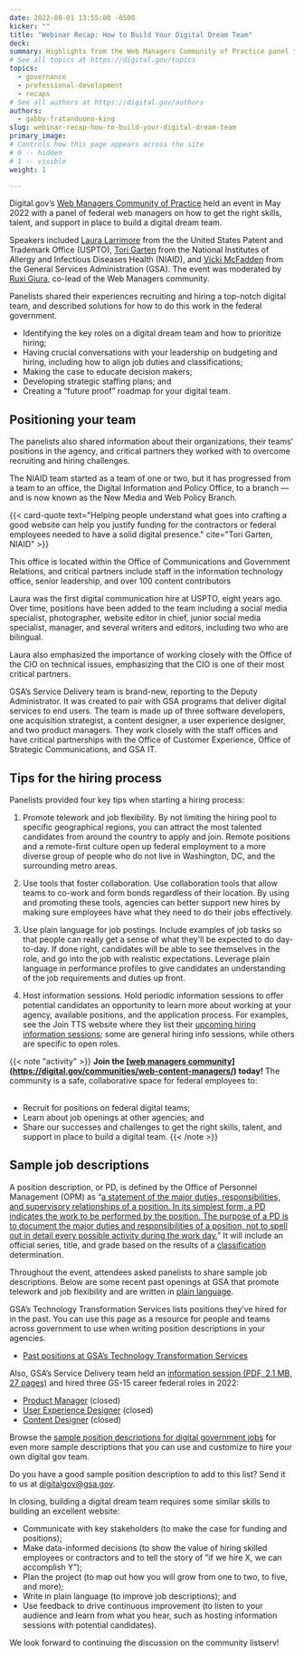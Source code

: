 ```yaml
---
date: 2022-08-01 13:55:00 -0500
kicker: ""
title: "Webinar Recap: How to Build Your Digital Dream Team"
deck: 
summary: Highlights from the Web Managers Community of Practice panel that shared how to get the right team in place to create a trusted, seamless online experience for all your customers.
# See all topics at https://digital.gov/topics
topics:
  - governance
  - professional-development
  - recaps
# See all authors at https://digital.gov/authors
authors:
  - gabby-fratanduono-king
slug: webinar-recap-how-to-build-your-digital-dream-team
primary_image: 
# Controls how this page appears across the site
# 0 -- hidden
# 1 -- visible
weight: 1

---
```


Digital.gov’s [Web Managers Community of Practice](https://digital.gov/communities/web-content-managers/) held an event in May 2022 with a panel of federal web managers on how to get the right skills, talent, and support in place to build a digital dream team.

Speakers included [Laura Larrimore](https://digital.gov/authors/laura-larrimore/) from the the United States Patent and Trademark Office (USPTO), [Tori Garten](https://digital.gov/authors/tori-garten/) from the National Institutes of Allergy and Infectious Diseases Health (NIAID), and [Vicki McFadden](https://digital.gov/authors/victoria-mcfadden/) from the General Services Administration (GSA). The event was moderated by [Ruxi Giura](https://digital.gov/authors/ruxi-giura/), co-lead of the Web Managers community.

Panelists shared their experiences recruiting and hiring a top-notch digital team, and described solutions for how to do this work in the federal government.

* Identifying the key roles on a digital dream team and how to prioritize hiring;
* Having crucial conversations with your leadership on budgeting and hiring, including how to align job duties and classifications;
* Making the case to educate decision makers;
* Developing strategic staffing plans; and
* Creating a “future proof” roadmap for your digital team.

## Positioning your team

The panelists also shared information about their organizations, their teams’ positions in the agency, and critical partners they worked with to overcome recruiting and hiring challenges.

The NIAID team started as a team of one or two, but it has progressed from a team to an office, the Digital Information and Policy Office, to a branch — and is now known as the New Media and Web Policy Branch.

{{< card-quote text="Helping people understand what goes into crafting a good website can help you justify funding for the contractors or federal employees needed to have a solid digital presence." cite="Tori Garten, NIAID" >}}

This office is located within the Office of Communications and Government Relations, and critical partners include staff in the information technology office, senior leadership, and over 100 content contributors

Laura was the first digital communication hire at USPTO, eight years ago. Over time, positions have been added to the team including a social media specialist, photographer, website editor in chief, junior social media specialist, manager, and several writers and editors, including two who are bilingual.

Laura also emphasized the importance of working closely with the Office of the CIO on technical issues, emphasizing that the CIO is one of their most critical partners.

GSA’s Service Delivery team is brand-new, reporting to the Deputy Administrator. It was created to pair with GSA programs that deliver digital services to end users. The team is made up of three software developers, one acquisition strategist, a content designer, a user experience designer, and two product managers. They work closely with the staff offices and have critical partnerships with the Office of Customer Experience, Office of Strategic Communications, and GSA IT.

## Tips for the hiring process

Panelists provided four key tips when starting a hiring process:

1. Promote telework and job flexibility. By not limiting the hiring pool to specific geographical regions, you can attract the most talented candidates from around the country to apply and join. Remote positions and a remote-first culture open up federal employment to a more diverse group of people who do not live in Washington, DC, and the surrounding metro areas.

2. Use tools that foster collaboration. Use collaboration tools that allow teams to co-work and form bonds regardless of their location. By using and promoting these tools, agencies can better support new hires by making sure employees have what they need to do their jobs effectively.

3. Use plain language for job postings. Include examples of job tasks so that people can really get a sense of what they'll be expected to do day-to-day. If done right, candidates will be able to see themselves in the role, and go into the job with realistic expectations. Leverage plain language in performance profiles to give candidates an understanding of the job requirements and duties up front.

4. Host information sessions. Hold periodic information sessions to offer potential candidates an opportunity to learn more about working at your agency, available positions, and the application process. For examples, see the Join TTS website where they list their [upcoming hiring information sessions](https://join.tts.gsa.gov/); some are general hiring info sessions, while others are specific to open roles.

{{< note "activity" >}}
**Join the [[web managers community](https://digital.gov/communities/web-content-managers/)](https://digital.gov/communities/web-content-managers/) today!** The community is a safe, collaborative space for federal employees to:<br /><br />

* Recruit for positions on federal digital teams;
* Learn about job openings at other agencies; and
* Share our successes and challenges to get the right skills, talent, and support in place to build a digital team.
{{< /note >}}

## Sample job descriptions

A position description, or PD, is defined by the Office of Personnel Management (OPM) as “[a statement of the major duties, responsibilities, and supervisory relationships of a position. In its simplest form, a PD indicates the work to be performed by the position. The purpose of a PD is to document the major duties and responsibilities of a position, not to spell out in detail every possible activity during the work day.](https://www.opm.gov/faqs/QA.aspx?fid=d2dc8952-41ec-434a-ac7e-bcb6ee8206ba&pid=c9df01f3-8580-4f87-88a4-3e26125f1205)” It will include an official series, title, and grade based on the results of a [classification](https://www.opm.gov/services-for-agencies/classification-job-design/position-classification/) determination.

Throughout the event, attendees asked panelists to share sample job descriptions. Below are some recent past openings at GSA that promote telework and job flexibility and are written in [plain language](https://digital.gov/topics/plain-language/).

GSA’s Technology Transformation Services lists positions they’ve hired for in the past. You can use this page as a resource for people and teams across government to use when writing position descriptions in your agencies.

* [Past positions at GSA’s Technology Transformation Services](https://join.tts.gsa.gov/past-positions/)

Also, GSA’s Service Delivery team held an [information session (PDF, 2.1 MB, 27 pages)](https://github.com/GSA/service-delivery/blob/main/team/GSA_Service_Delivery_Info_Session.pdf) and hired three GS-15 career federal roles in 2022:

* [Product Manager](https://github.com/GSA/service-delivery/blob/main/team/Product_Manager.md) (closed)
* [User Experience Designer](https://github.com/GSA/service-delivery/blob/main/team/User_Experience_Designer.md) (closed)
* [Content Designer](https://github.com/GSA/service-delivery/blob/main/team/Content_Designer.md) (closed)

Browse the [sample position descriptions for digital government jobs](https://digital.gov/resources/sample-position-descriptions-for-digital-government-jobs/) for even more sample descriptions that you can use and customize to hire your own digital gov team.

Do you have a good sample position description to add to this list? Send it to us at [digitalgov@gsa.gov](about:blank).

In closing, building a digital dream team requires some similar skills to building an excellent website:

* Communicate with key stakeholders (to make the case for funding and positions);
* Make data-informed decisions (to show the value of hiring skilled employees or contractors and to tell the story of ”if we hire X, we can accomplish Y”);
* Plan the project (to map out how you will grow from one to two, to five, and more);
* Write in plain language (to improve job descriptions); and
* Use feedback to drive continuous improvement (to listen to your audience and learn from what you hear, such as hosting information sessions with potential candidates).

We look forward to continuing the discussion on the community listserv!
